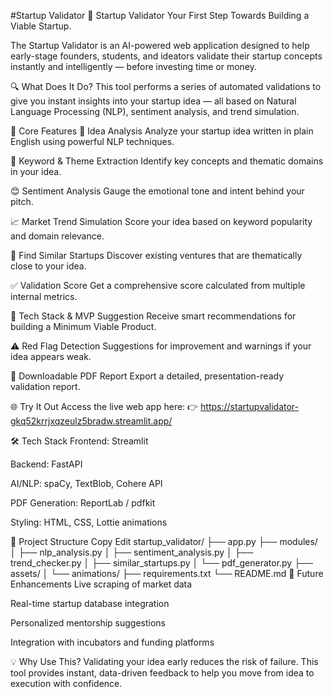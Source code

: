 #Startup Validator
🚀 Startup Validator
Your First Step Towards Building a Viable Startup.

The Startup Validator is an AI-powered web application designed to help early-stage founders, students, and ideators validate their startup concepts instantly and intelligently — before investing time or money.

🔍 What Does It Do?
This tool performs a series of automated validations to give you instant insights into your startup idea — all based on Natural Language Processing (NLP), sentiment analysis, and trend simulation.

🧠 Core Features
📝 Idea Analysis
Analyze your startup idea written in plain English using powerful NLP techniques.

🔑 Keyword & Theme Extraction
Identify key concepts and thematic domains in your idea.

😊 Sentiment Analysis
Gauge the emotional tone and intent behind your pitch.

📈 Market Trend Simulation
Score your idea based on keyword popularity and domain relevance.

🧠 Find Similar Startups
Discover existing ventures that are thematically close to your idea.

✅ Validation Score
Get a comprehensive score calculated from multiple internal metrics.

🧰 Tech Stack & MVP Suggestion
Receive smart recommendations for building a Minimum Viable Product.

⚠️ Red Flag Detection
Suggestions for improvement and warnings if your idea appears weak.

📄 Downloadable PDF Report
Export a detailed, presentation-ready validation report.

🌐 Try It Out
Access the live web app here:
👉 https://startupvalidator-gkq52krrjxqzeulz5bradw.streamlit.app/

🛠️ Tech Stack
Frontend: Streamlit

Backend: FastAPI

AI/NLP: spaCy, TextBlob, Cohere API

PDF Generation: ReportLab / pdfkit

Styling: HTML, CSS, Lottie animations

📂 Project Structure
Copy
Edit
startup_validator/
├── app.py
├── modules/
│   ├── nlp_analysis.py
│   ├── sentiment_analysis.py
│   ├── trend_checker.py
│   ├── similar_startups.py
│   └── pdf_generator.py
├── assets/
│   └── animations/
├── requirements.txt
└── README.md
🚧 Future Enhancements
Live scraping of market data

Real-time startup database integration

Personalized mentorship suggestions

Integration with incubators and funding platforms

💡 Why Use This?
Validating your idea early reduces the risk of failure. This tool provides instant, data-driven feedback to help you move from idea to execution with confidence.
